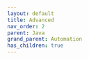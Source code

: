 ```yaml
---
layout: default
title: Advanced
nav_order: 2
parent: Java
grand_parent: Automation
has_children: true
---
```

